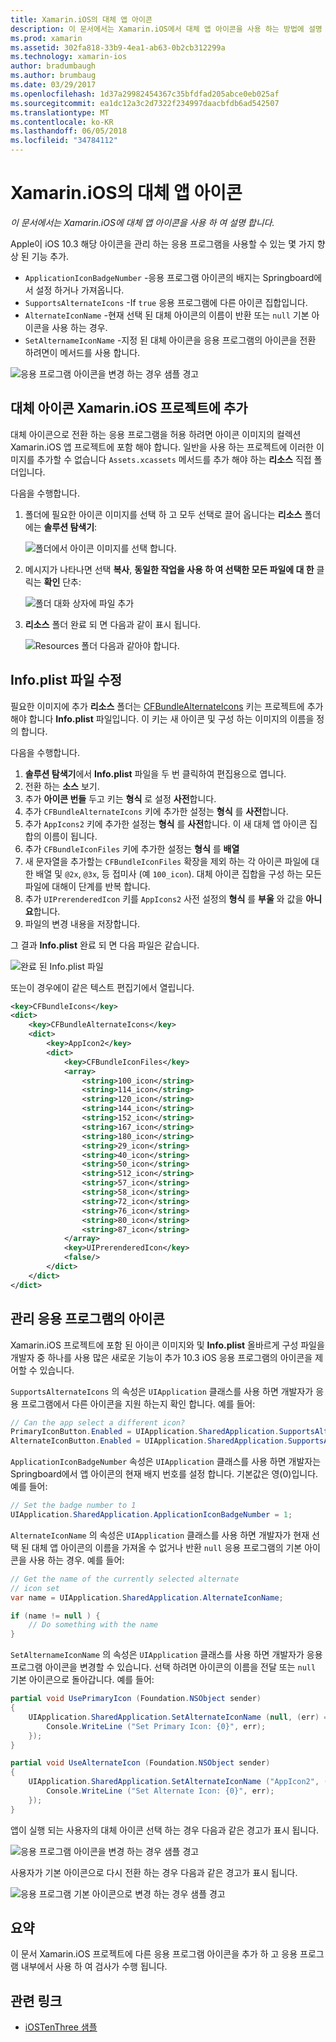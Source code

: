 ```yaml
---
title: Xamarin.iOS의 대체 앱 아이콘
description: 이 문서에서는 Xamarin.iOS에서 대체 앱 아이콘을 사용 하는 방법에 설명 합니다. 이러한 아이콘 Xamarin.iOS 프로젝트에 추가 하는 방법, Info.plist 파일을 수정 하는 방법 및 응용 프로그램의 아이콘을 프로그래밍 방식으로 관리 하는 방법에 설명 합니다.
ms.prod: xamarin
ms.assetid: 302fa818-33b9-4ea1-ab63-0b2cb312299a
ms.technology: xamarin-ios
author: bradumbaugh
ms.author: brumbaug
ms.date: 03/29/2017
ms.openlocfilehash: 1d37a29982454367c35bfdfad205abce0eb025af
ms.sourcegitcommit: ea1dc12a3c2d7322f234997daacbfdb6ad542507
ms.translationtype: MT
ms.contentlocale: ko-KR
ms.lasthandoff: 06/05/2018
ms.locfileid: "34784112"
---
```

# <a name="alternate-app-icons-in-xamarinios"></a>Xamarin.iOS의 대체 앱 아이콘

_이 문서에서는 Xamarin.iOS에 대체 앱 아이콘을 사용 하 여 설명 합니다._

Apple이 iOS 10.3 해당 아이콘을 관리 하는 응용 프로그램을 사용할 수 있는 몇 가지 향상 된 기능 추가.

 - `ApplicationIconBadgeNumber` -응용 프로그램 아이콘의 배지는 Springboard에서 설정 하거나 가져옵니다.
 - `SupportsAlternateIcons` -If `true` 응용 프로그램에 다른 아이콘 집합입니다.
 - `AlternateIconName` -현재 선택 된 대체 아이콘의 이름이 반환 또는 `null` 기본 아이콘을 사용 하는 경우.
 - `SetAlternameIconName` -지정 된 대체 아이콘을 응용 프로그램의 아이콘을 전환 하려면이 메서드를 사용 합니다.

![](alternate-app-icons-images/icons04.png "응용 프로그램 아이콘을 변경 하는 경우 샘플 경고")

<a name="Adding-Alternate-Icons" />

## <a name="adding-alternate-icons-to-a-xamarinios-project"></a>대체 아이콘 Xamarin.iOS 프로젝트에 추가

대체 아이콘으로 전환 하는 응용 프로그램을 허용 하려면 아이콘 이미지의 컬렉션 Xamarin.iOS 앱 프로젝트에 포함 해야 합니다. 일반을 사용 하는 프로젝트에 이러한 이미지를 추가할 수 없습니다 `Assets.xcassets` 메서드를 추가 해야 하는 **리소스** 직접 폴더입니다.

다음을 수행합니다.

1. 폴더에 필요한 아이콘 이미지를 선택 하 고 모두 선택로 끌어 옵니다는 **리소스** 폴더에는 **솔루션 탐색기**:

    ![](alternate-app-icons-images/icons00.png "폴더에서 아이콘 이미지를 선택 합니다.")

2. 메시지가 나타나면 선택 **복사**, **동일한 작업을 사용 하 여 선택한 모든 파일에 대 한** 클릭는 **확인** 단추:

    ![](alternate-app-icons-images/icons02.png "폴더 대화 상자에 파일 추가")

3. **리소스** 폴더 완료 되 면 다음과 같이 표시 됩니다.

    ![](alternate-app-icons-images/icons01.png "Resources 폴더 다음과 같아야 합니다.")

<a name="Modifying-the-Info.plist-File" />

## <a name="modifying-the-infoplist-file"></a>Info.plist 파일 수정

필요한 이미지에 추가 **리소스** 폴더는 [CFBundleAlternateIcons](https://developer.apple.com/library/content/documentation/General/Reference/InfoPlistKeyReference/Articles/CoreFoundationKeys.html#//apple_ref/doc/uid/TP40009249-SW13) 키는 프로젝트에 추가 해야 합니다 **Info.plist** 파일입니다. 이 키는 새 아이콘 및 구성 하는 이미지의 이름을 정의 합니다.

다음을 수행합니다.

1. **솔루션 탐색기**에서 **Info.plist** 파일을 두 번 클릭하여 편집용으로 엽니다.
2. 전환 하는 **소스** 보기.
3. 추가 **아이콘 번들** 두고 키는 **형식** 로 설정 **사전**합니다.
4. 추가 `CFBundleAlternateIcons` 키에 추가한 설정는 **형식** 를 **사전**합니다.
5. 추가 `AppIcons2` 키에 추가한 설정는 **형식** 를 **사전**합니다. 이 새 대체 앱 아이콘 집합의 이름이 됩니다.
6. 추가 `CFBundleIconFiles` 키에 추가한 설정는 **형식** 를 **배열**
7. 새 문자열을 추가할는 `CFBundleIconFiles` 확장을 제외 하는 각 아이콘 파일에 대 한 배열 및 `@2x`, `@3x`, 등 접미사 (예 `100_icon`). 대체 아이콘 집합을 구성 하는 모든 파일에 대해이 단계를 반복 합니다.
8. 추가 `UIPrerenderedIcon` 키를 `AppIcons2` 사전 설정의 **형식** 를 **부울** 와 값을 **아니요**합니다.
9. 파일의 변경 내용을 저장합니다.

그 결과 **Info.plist** 완료 되 면 다음 파일은 같습니다.

![](alternate-app-icons-images/icons03.png "완료 된 Info.plist 파일")

또는이 경우에이 같은 텍스트 편집기에서 열립니다.

```xml
<key>CFBundleIcons</key>
<dict>
    <key>CFBundleAlternateIcons</key>
    <dict>
        <key>AppIcon2</key>
        <dict>
            <key>CFBundleIconFiles</key>
            <array>
                <string>100_icon</string>
                <string>114_icon</string>
                <string>120_icon</string>
                <string>144_icon</string>
                <string>152_icon</string>
                <string>167_icon</string>
                <string>180_icon</string>
                <string>29_icon</string>
                <string>40_icon</string>
                <string>50_icon</string>
                <string>512_icon</string>
                <string>57_icon</string>
                <string>58_icon</string>
                <string>72_icon</string>
                <string>76_icon</string>
                <string>80_icon</string>
                <string>87_icon</string>
            </array>
            <key>UIPrerenderedIcon</key>
            <false/>
        </dict>
    </dict>
</dict>
```

<a name="Managing-the-Apps-Icon" />

## <a name="managing-the-apps-icon"></a>관리 응용 프로그램의 아이콘 

Xamarin.iOS 프로젝트에 포함 된 아이콘 이미지와 및 **Info.plist** 올바르게 구성 파일을 개발자 중 하나를 사용 많은 새로운 기능이 추가 10.3 iOS 응용 프로그램의 아이콘을 제어할 수 있습니다.

`SupportsAlternateIcons` 의 속성은 `UIApplication` 클래스를 사용 하면 개발자가 응용 프로그램에서 다른 아이콘을 지원 하는지 확인 합니다. 예를 들어:

```csharp
// Can the app select a different icon?
PrimaryIconButton.Enabled = UIApplication.SharedApplication.SupportsAlternateIcons;
AlternateIconButton.Enabled = UIApplication.SharedApplication.SupportsAlternateIcons;
```

`ApplicationIconBadgeNumber` 속성은 `UIApplication` 클래스를 사용 하면 개발자는 Springboard에서 앱 아이콘의 현재 배지 번호를 설정 합니다. 기본값은 영(0)입니다. 예를 들어:

```csharp
// Set the badge number to 1
UIApplication.SharedApplication.ApplicationIconBadgeNumber = 1;
```

`AlternateIconName` 의 속성은 `UIApplication` 클래스를 사용 하면 개발자가 현재 선택 된 대체 앱 아이콘의 이름을 가져올 수 없거나 반환 `null` 응용 프로그램의 기본 아이콘을 사용 하는 경우. 예를 들어:

```csharp
// Get the name of the currently selected alternate
// icon set
var name = UIApplication.SharedApplication.AlternateIconName;

if (name != null ) {
    // Do something with the name
}
```

`SetAlternameIconName` 의 속성은 `UIApplication` 클래스를 사용 하면 개발자가 응용 프로그램 아이콘을 변경할 수 있습니다. 선택 하려면 아이콘의 이름을 전달 또는 `null` 기본 아이콘으로 돌아갑니다. 예를 들어:

```csharp
partial void UsePrimaryIcon (Foundation.NSObject sender)
{
    UIApplication.SharedApplication.SetAlternateIconName (null, (err) => {
        Console.WriteLine ("Set Primary Icon: {0}", err);
    });
}

partial void UseAlternateIcon (Foundation.NSObject sender)
{
    UIApplication.SharedApplication.SetAlternateIconName ("AppIcon2", (err) => {
        Console.WriteLine ("Set Alternate Icon: {0}", err);
    });
}
```

앱이 실행 되는 사용자의 대체 아이콘 선택 하는 경우 다음과 같은 경고가 표시 됩니다.

![](alternate-app-icons-images/icons04.png "응용 프로그램 아이콘을 변경 하는 경우 샘플 경고")

사용자가 기본 아이콘으로 다시 전환 하는 경우 다음과 같은 경고가 표시 됩니다.

![](alternate-app-icons-images/icons05.png "응용 프로그램 기본 아이콘으로 변경 하는 경우 샘플 경고")

<a name="Summary" />

## <a name="summary"></a>요약

이 문서 Xamarin.iOS 프로젝트에 다른 응용 프로그램 아이콘을 추가 하 고 응용 프로그램 내부에서 사용 하 여 검사가 수행 됩니다.



## <a name="related-links"></a>관련 링크

- [iOSTenThree 샘플](https://developer.xamarin.com/samples/ios/iOS10/iOSTenThree)
